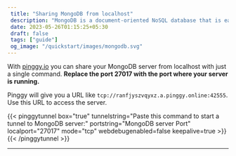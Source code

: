 ```yaml
---
 title: "Sharing MongoDB from localhost" 
 description: "MongoDB is a document-oriented NoSQL database that is easy to use and scale."
 date: 2023-05-26T01:15:25+05:30 
 draft: false 
 tags: ["guide"]
 og_image: "/quickstart/images/mongodb.svg"
---
```


With [pinggy.io](https://pinggy.io) you can share your MongoDB server from localhost with just a single command. **Replace the port 27017 with the port where your server is running.**

Pinggy will give you a URL like `tcp://ranfjyszvqyxz.a.pinggy.online:42555`. Use this URL to access the server.

{{< pinggytunnel box="true" tunnelstring="Paste this command to start a tunnel to MongoDB server:" portstring="MongoDB server Port" localport="27017" mode="tcp" webdebugenabled=false keepalive=true >}}
{{< /pinggytunnel >}}

<hr>
